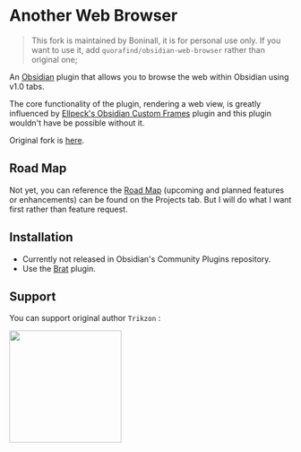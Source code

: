 # Another Web Browser

> This fork is maintained by Boninall, it is for personal use only. If you want to use it,
> add `quorafind/obsidian-web-browser` rather than original one;

An [Obsidian](https://obsidian.md/) plugin that allows you to browse the web within Obsidian using v1.0 tabs.

The core functionality of the plugin, rendering a web view, is greatly influenced
by [Ellpeck's Obsidian Custom Frames](https://github.com/Ellpeck/ObsidianCustomFrames) plugin and this plugin wouldn't
have be possible without it.

Original fork is [here](https://github.com/Trikzon/obsidian-web-browser).

## Road Map

Not yet, you can reference the [Road Map](https://github.com/users/Trikzon/projects/3/) (upcoming and planned features
or enhancements) can be
found on the Projects tab. But I will do what I want first rather than feature request.

## Installation

- Currently not released in Obsidian's Community Plugins repository.
- Use the [Brat](https://github.com/TfTHacker/obsidian42-brat) plugin.

## Support

You can support original author `Trikzon` :

[<img src="https://user-images.githubusercontent.com/14358394/115450238-f39e8100-a21b-11eb-89d0-fa4b82cdbce8.png" width="200">](https://ko-fi.com/trikzon)
